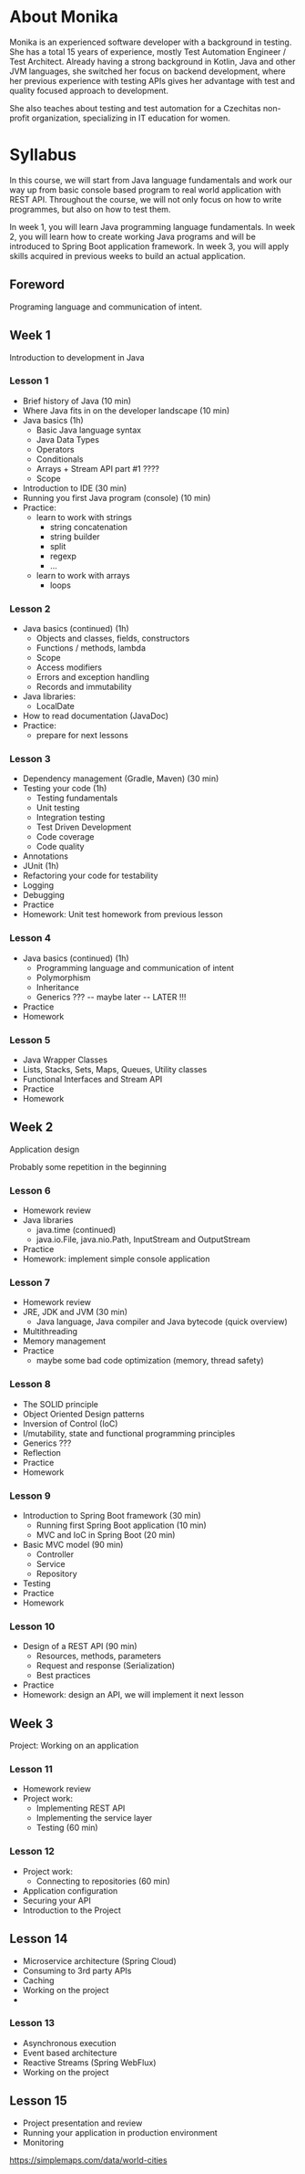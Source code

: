 # About Monika

Monika is an experienced software developer with a background in testing. She has a total 15 years of experience, mostly Test Automation Engineer / Test Architect. Already having a strong background in Kotlin, Java and other JVM languages, she switched her focus on backend development, where her previous experience with testing APIs gives her advantage with test and quality focused approach to development.

She also teaches about testing and test automation for a Czechitas non-profit organization, specializing in IT education for women.


# Syllabus

In this course, we will start from Java language fundamentals and work our way up from basic console based program to real world application with REST API.
Throughout the course, we will not only focus on how to write programmes, but also on how to test them.

In week 1, you will learn Java programming language fundamentals.
In week 2, you will learn how to create working Java programs and will be introduced to Spring Boot application framework.
In week 3, you will apply skills acquired in previous weeks to build an actual application.


## Foreword

Programing language and communication of intent.


## Week 1
Introduction to development in Java

### Lesson 1
- Brief history of Java (10 min)
- Where Java fits in on the developer landscape (10 min)
- Java basics (1h)
  - Basic Java language syntax
  - Java Data Types
  - Operators
  - Conditionals 
  - Arrays + Stream API part #1 ????
  - Scope
- Introduction to IDE (30 min)
- Running you first Java program (console) (10 min)
- Practice:
  - learn to work with strings
    - string concatenation
    - string builder
    - split
    - regexp
    - ...
  - learn to work with arrays
    - loops

### Lesson 2
 - Java basics (continued) (1h)
   - Objects and classes, fields, constructors
   - Functions / methods, lambda
   - Scope
   - Access modifiers
   - Errors and exception handling
   - Records and immutability
 - Java libraries: 
   - LocalDate
 - How to read documentation (JavaDoc)
 - Practice:
   - prepare for next lessons

### Lesson 3
- Dependency management (Gradle, Maven) (30 min)
- Testing your code (1h)
    - Testing fundamentals
    - Unit testing
    - Integration testing
    - Test Driven Development
    - Code coverage
    - Code quality
- Annotations
- JUnit (1h)
- Refactoring your code for testability
- Logging
- Debugging
- Practice
- Homework: Unit test homework from previous lesson

### Lesson 4
- Java basics (continued) (1h)
  - Programming language and communication of intent
  - Polymorphism
  - Inheritance
  - Generics ??? -- maybe later -- LATER !!!
- Practice
- Homework

### Lesson 5
- Java Wrapper Classes
- Lists, Stacks, Sets, Maps, Queues, Utility classes
- Functional Interfaces and Stream API
- Practice
- Homework



## Week 2
Application design

Probably some repetition in the beginning

### Lesson 6
- Homework review
- Java libraries
  - java.time (continued)
  - java.io.File, java.nio.Path, InputStream and OutputStream
- Practice
- Homework: implement simple console application

### Lesson 7
- Homework review
- JRE, JDK and JVM (30 min)
  - Java language, Java compiler and Java bytecode (quick overview)
- Multithreading
- Memory management
- Practice
  - maybe some bad code optimization (memory, thread safety)


### Lesson 8
- The SOLID principle
- Object Oriented Design patterns
- Inversion of Control (IoC)
- I/mutability, state and functional programming principles
- Generics ???
- Reflection
- Practice
- Homework

### Lesson 9
- Introduction to Spring Boot framework (30 min)
  - Running first Spring Boot application (10 min)
  - MVC and IoC in Spring Boot (20 min)
- Basic MVC model (90 min)
  - Controller
  - Service
  - Repository
- Testing
- Practice
- Homework

### Lesson 10
- Design of a REST API (90 min)
  - Resources, methods, parameters
  - Request and response (Serialization)
  - Best practices
- Practice
- Homework: design an API, we will implement it next lesson

## Week 3
Project: Working on an application

### Lesson 11
- Homework review
- Project work:
  - Implementing REST API
  - Implementing the service layer
  - Testing (60 min)

### Lesson 12
- Project work:
  - Connecting to repositories (60 min)
- Application configuration
- Securing your API
- Introduction to the Project

## Lesson 14
- Microservice architecture (Spring Cloud)
- Consuming to 3rd party APIs
- Caching
- Working on the project
- 
### Lesson 13
- Asynchronous execution
- Event based architecture
- Reactive Streams (Spring WebFlux)
- Working on the project

## Lesson 15
- Project presentation and review
- Running your application in production environment
- Monitoring




https://simplemaps.com/data/world-cities
